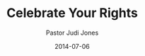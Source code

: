---
lunr: "true"
title: "Celebrate Your Rights"
author: "Pastor Judi Jones"
postDate: "07-06-2014"
date: 2014-07-06
category: "sermons"
slug: "2014/07/07062014_ffc"
icon: microphone
audioLink: "07062014_ffc"
tags: [freedom, celebrate]
mp3: "07062014_ffc/07062014.mp3"
ogg: "07062014_ffc/07062014.ogg"
linkurl: "https://archive.org/download/07062014_ffc/07062014_ffc_files.xml"
ipath: "https://archive.org/download/07062014_ffc/07062014.mp3"
layout: sermon.html
---
